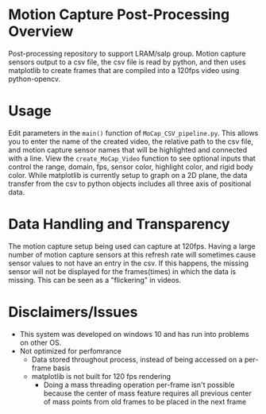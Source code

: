 # Motion Capture Post-Processing Overview
Post-processing repository to support LRAM/salp group. Motion capture sensors output to a csv file, the csv file is read by python, and then uses matplotlib to create frames that are compiled into a 120fps video using python-opencv.

# Usage
Edit parameters in the `main()` function of `MoCap_CSV_pipeline.py`. This allows you to enter the name of the created video, the relative path to the csv file, and motion capture sensor names that will be highlighted and connected with a line. View the `create_MoCap_Video` function to see optional inputs that control the range, domain, fps, sensor color, highlight color, and rigid body color.  While matplotlib is currently setup to graph on a 2D plane, the data transfer from the csv to python objects includes all three axis of positional data.

# Data Handling and Transparency
The motion capture setup being used can capture at 120fps. Having a large number of motion capture sensors at this refresh rate will sometimes cause sensor values to not have an entry in the csv. If this happens, the missing sensor will not be displayed for the frames(times) in which the data is missing. This can be seen as a "flickering" in videos. 

# Disclaimers/Issues
- This system was developed on windows 10 and has run into problems on other OS.
- Not optimized for perfomrance
   - Data stored throughout process, instead of being accessed on a per-frame basis
   - matplotlib is not built for 120 fps rendering
       - Doing a mass threading operation per-frame isn't possible because the center of mass feature requires all previous center of mass points from old frames to be placed in the next frame

